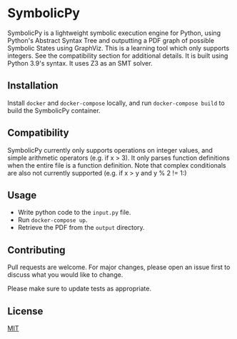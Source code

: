 # SymbolicPy

SymbolicPy is a lightweight symbolic execution engine for Python, using Python's Abstract Syntax Tree and outputting a PDF graph of possible Symbolic States using GraphViz.
This is a learning tool which only supports integers. See the compatibility section for additional details. It is built using Python 3.9's syntax.
It uses Z3 as an SMT solver.

## Installation

Install `docker` and `docker-compose` locally, and run `docker-compose build` to build the SymbolicPy container.

## Compatibility

SymbolicPy currently only supports operations on integer values, and simple arithmetic operators (e.g. if x > 3).
It only parses function definitions when the entire file is a function definition.
Note that complex conditionals are also not currently supported (e.g. if x > y and y % 2 != 1:)

## Usage

* Write python code to the `input.py` file.
* Run `docker-compose up`.
* Retrieve the PDF from the `output` directory.

## Contributing
Pull requests are welcome. For major changes, please open an issue first to discuss what you would like to change.

Please make sure to update tests as appropriate.

## License
[MIT](https://choosealicense.com/licenses/mit/)
